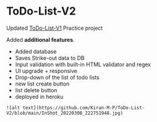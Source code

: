 # ToDo-List-V2

Updated [ToDo-List-V1](https://github.com/Kiran-M-P/ToDo-List) Practice project

Added __additional features__.

- Added database
- Saves Strike-out data to DB
- Input validation with built-in HTML validator and regex
- UI upgrade + responsive
- Drop-down of the list of todo lists
- new list create button
- list delete button
- deployed in heroku

```
![alt text](https://github.com/Kiran-M-P/ToDo-List-V2/blob/main/InShot_20220308_222751948.jpg)
